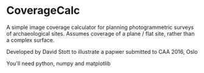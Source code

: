 # CoverageCalc
A simple image coverage calculator for planning photogrammetric surveys of archaeological sites. Assumes coverage of a plane / flat site, rather than a complex surface. 

Developed by David Stott to illustrate a papwer submitted to CAA 2016, Oslo

You'll need python, numpy and matplotlib
